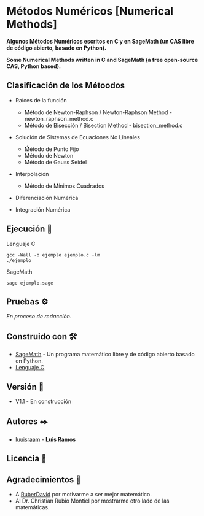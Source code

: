 # Métodos Numéricos [Numerical Methods]
**Algunos Métodos Numéricos escritos en C y en SageMath (un CAS libre de código abierto, basado en Python).**

**Some Numerical Methods written in C and SageMath (a free open-source CAS, Python based).**


## Clasificación de los Métoodos

- Raíces de la función
  - Método de Newton-Raphson / Newton-Raphson Method - newton_raphson_method.c
  - Método de Bisección / Bisection Method - bisection_method.c
  
- Solución de Sistemas de Ecuaciones No Lineales
  - Ḿétodo de Punto Fijo
  - Método de Newton
  - Método de Gauss Seidel

- Interpolación
  - Método de Mínimos Cuadrados
  
- Diferenciación Numérica

- Integración Numérica


## Ejecución 🔧

Lenguaje C

```
gcc -Wall -o ejemplo ejemplo.c -lm
./ejemplo
```

SageMath
```
sage ejemplo.sage
```

## Pruebas ⚙️
_En proceso de redacción._

## Construido con 🛠️

* [SageMath](https://www.sagemath.org/) - Un programa matemático libre y de código abierto basado en Python.
* [Lenguaje C](https://es.wikipedia.org/wiki/Dennis_Ritchie)

## Versión 📌
* V1.1 - En construcción 

## Autores ✒️

* [luuisraam](https://github.com/luuisraam) - **Luis Ramos**

## Licencia 📄

## Agradecimientos 🎁

* A [RuberDavid](https://github.com/RuberDavid) por motivarme a ser mejor matemático.
* Al Dr. Christian Rubio Montiel por mostrarme otro lado de las matemáticas.
